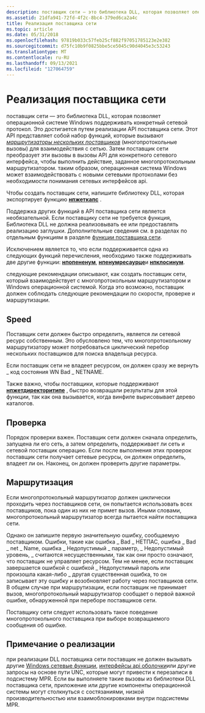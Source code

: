 ```yaml
---
description: поставщик сети — это библиотека DLL, которая позволяет операционной системе Windows поддерживать конкретный сетевой протокол.
ms.assetid: 21dfa941-72fd-4f2c-8bc4-379ed6ca2a4c
title: Реализация поставщика сети
ms.topic: article
ms.date: 05/31/2018
ms.openlocfilehash: 97819b033c57feb25cf882f97051785123e2e382
ms.sourcegitcommit: d75fc10b9f0825bbe5ce5045c90d4045e3c53243
ms.translationtype: MT
ms.contentlocale: ru-RU
ms.lasthandoff: 09/13/2021
ms.locfileid: "127064759"
---
```

# <a name="implementing-a-network-provider"></a>Реализация поставщика сети

поставщик сети — это библиотека DLL, которая позволяет операционной системе Windows поддерживать конкретный сетевой протокол. Это достигается путем реализации API поставщика сети. Этот API представляет собой набор функций, которые вызывают [*маршрутизаторы нескольких поставщиков*](../secgloss/m-gly.md) (многопротокольные вызовы) для взаимодействия с сетью. Затем поставщик сети преобразует эти вызовы в вызовы API для конкретного сетевого интерфейса, чтобы выполнить действие, заданное многопротокольным маршрутизатором. таким образом, операционная система Windows может взаимодействовать с новыми сетевыми протоколами без необходимости понимания сетевых интерфейсов api.

Чтобы создать поставщик сети, напишите библиотеку DLL, которая экспортирует функцию [**нпжеткапс**](/windows/desktop/api/Npapi/nf-npapi-npgetcaps) .

Поддержка других функций в API поставщика сети является необязательной. Если поставщику сети не требуется функция, Библиотека DLL не должна реализовывать ее или предоставлять реализацию заглушки. Дополнительные сведения см. в разделах по отдельным функциям в разделе [функции поставщика сети](authentication-functions.md).

Исключением является то, что если поддерживается одна из следующих функций перечисления, необходимо также поддерживать две другие функции: [**нпопененум**](/windows/desktop/api/Npapi/nf-npapi-npopenenum), [**нпенумресаурце**](/windows/desktop/api/Npapi/nf-npapi-npenumresource)и [**нпклосинум**](/windows/desktop/api/Npapi/nf-npapi-npcloseenum).

следующие рекомендации описывают, как создать поставщик сети, который взаимодействует с многопротокольным маршрутизатором и Windows операционной системой. Когда это возможно, поставщик должен соблюдать следующие рекомендации по скорости, проверке и маршрутизации.

## <a name="speed"></a>Speed

Поставщик сети должен быстро определить, является ли сетевой ресурс собственным. Это обусловлено тем, что многопротокольному маршрутизатору может потребоваться циклический перебор нескольких поставщиков для поиска владельца ресурса.

Если поставщик сети не владеет ресурсом, он должен сразу же вернуть \_ код состояния WN Bad \_ NETNAME.

Также важно, чтобы поставщики, которые поддерживают [**нпжетдиректоритипе**](/windows/desktop/api/Npapi/nf-npapi-npgetdirectorytype) , быстро возвращали результаты для этой функции, так как она вызывается, когда винфиле вырисовывает дерево каталогов.

## <a name="validation"></a>Проверка

Порядок проверки важен. Поставщик сети должен сначала определить, запущена ли его сеть, а затем определить, поддерживает ли сеть и сетевой поставщик операцию. Если после выполнения этих проверок поставщик сети получает сетевые ресурсы, он должен определить, владеет ли он. Наконец, он должен проверить другие параметры.

## <a name="routing"></a>Маршрутизация

Если многопротокольный маршрутизатор должен циклически проходить через поставщиков сети, он попытается использовать всех поставщиков, пока один из них не примет вызов. Иными словами, многопротокольный маршрутизатор всегда пытается найти поставщика сети.

Однако он запишите первую значительную ошибку, сообщаемую поставщиком. Ошибки, такие как ошибка \_ Bad \_ НЕТПАС, ошибка \_ Bad \_ net \_ Name, ошибка \_ Недопустимый \_ параметр, \_ Недопустимый уровень, \_ считаются несущественными, так как они просто означают, что поставщик не управляет ресурсом. Тем не менее, если поставщик завершается ошибкой с ошибкой \_ Недопустимый пароль или произошла какая-либо \_ другая существенная ошибка, то он записывает эту ошибку и возобновляет работу через поставщиков сети. В общем случае при маршрутизации, если поставщик не принимает вызов, многопротокольный маршрутизатор сообщает о первой важной ошибке, обнаруженной при переборе поставщиков сети.

Поставщику сети следует использовать такое поведение многопротокольного поставщика при выборе возвращаемого сообщения об ошибке.

## <a name="implementation-note"></a>Примечание о реализации

при реализации DLL поставщика сети поставщик не должен вызывать другие [Windows сетевые функции](../wnet/windows-networking-functions.md), [интерфейсы api оболочки](../shell/samples-usingthumbnailproviders.md)или другие запросы на основе пути UNC, которые могут привести к перезаписи в подсистему MPR. Если вы выполняете такие вызовы из библиотеки DLL поставщика сети, приложение или другие компоненты операционной системы могут столкнуться с состязаниями, низкой производительностью или взаимоблокировками внутри подсистемы MPR.

 

 
